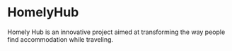 # HomelyHub
Homely Hub is an innovative project aimed at transforming the way people find accommodation while traveling. 
